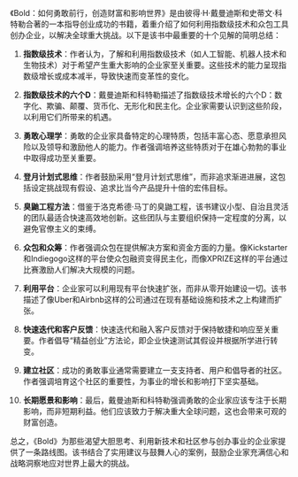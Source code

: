 《Bold：如何勇敢前行，创造财富和影响世界》是由彼得·H·戴曼迪斯和史蒂文·科特勒合著的一本指导创业成功的书籍，着重介绍了如何利用指数级技术和众包工具创办企业，以解决全球重大挑战。以下是该书中最重要的十个见解的简明总结：

1. **指数级技术**：作者认为，了解和利用指数级技术（如人工智能、机器人技术和生物技术）对于希望产生重大影响的企业家至关重要。这些技术的能力呈现指数级增长或成本减半，导致快速而变革性的变化。

2. **指数级技术的六个D**：戴曼迪斯和科特勒描述了指数级技术增长的六个D：数字化、欺骗、颠覆、货币化、无形化和民主化。企业家需要认识到这些阶段，以利用它们所带来的机遇。

3. **勇敢心理学**：勇敢的企业家具备特定的心理特质，包括丰富心态、愿意承担风险以及领导和激励他人的能力。作者强调培养这些特质对于在雄心勃勃的事业中取得成功至关重要。

4. **登月计划式思维**：作者鼓励采用“登月计划式思维”，而非追求渐进进展，这包括设定挑战现有假设、追求比当今产品提升十倍的宏伟目标。

5. **臭鼬工程方法**：借鉴于洛克希德·马丁的臭鼬工程，该书建议小型、自治且灵活的团队最适合快速高效地创新。这些团队与主要组织保持一定程度的分离，以避免官僚主义的束缚。

6. **众包和众筹**：作者强调众包在提供解决方案和资金方面的力量。像Kickstarter和Indiegogo这样的平台使众包融资变得民主化，而像XPRIZE这样的平台通过比赛激励人们解决大规模的问题。

7. **利用平台**：企业家可以利用现有平台快速扩张，而非从零开始建设一切。该书描述了像Uber和Airbnb这样的公司通过在现有基础设施和技术之上构建而扩张。

8. **快速迭代和客户反馈**：快速迭代和融入客户反馈对于保持敏捷和响应至关重要。作者倡导“精益创业”方法论，即企业快速测试其假设并根据所学进行转变。

9. **建立社区**：成功的勇敢事业通常需要建立一支支持者、用户和倡导者的社区。作者强调培育这个社区的重要性，为事业的增长和影响打下坚实基础。

10. **长期愿景和影响**：最后，戴曼迪斯和科特勒强调勇敢的企业家应该专注于长期影响，而非短期利益。他们应该致力于解决重大全球问题，这也会带来可观的财富创造。

总之，《Bold》为那些渴望大胆思考、利用新技术和社区参与创办事业的企业家提供了一条路线图。该书结合了实用建议与鼓舞人心的案例，鼓励企业家充满信心和战略洞察地应对世界上最大的挑战。
